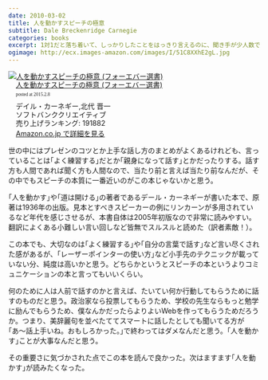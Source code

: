 ```yaml
---
date: 2010-03-02
title: 人を動かすスピーチの極意
subtitle: Dale Breckenridge Carnegie
categories: books
excerpt: 1対1だと落ち着いて、しっかりしたことをはっきり言えるのに、聞き手が少人数でも目の前に並ぶと、とたんに舌がもつれて恐怖に襲われる」という人は多いようです。会議で発言するのが怖いために出世の道を阻まれているビジネスマンもいます。しかし、きちんとした方法論と心構えを身につければ、その不安はだれでも克服できるのです。そう、必ず「だれでも」が。
ogimage: http://ecx.images-amazon.com/images/I/51C8XXhE2gL.jpg
---
```


<div class="azlink-box"><div class="azlink-image" style="float:left"><a href="http://www.amazon.co.jp/exec/obidos/ASIN/4797329270/warikiru-22/" name="azlinklink" target="_blank"><img src="http://ecx.images-amazon.com/images/I/51C8XXhE2gL._SL160_.jpg" alt="人を動かすスピーチの極意 (フォーエバー選書)" style="border:none" /></a></div><div class="azlink-info" style="float:left;margin-left:15px;line-height:120%"><div class="azlink-name" style="margin-bottom:10px;line-height:120%"><a href="http://www.amazon.co.jp/exec/obidos/ASIN/4797329270/warikiru-22/" name="azlinklink" target="_blank">人を動かすスピーチの極意 (フォーエバー選書)</a><div class="azlink-powered-date" style="font-size:7pt;margin-top:5px;font-family:verdana;line-height:120%">posted at 2015.2.8</div></div><div class="azlink-detail">デイル・カーネギー,北代 晋一<br />ソフトバンククリエイティブ<br />売り上げランキング: 191882<br /></div><div class="azlink-link" style="margin-top:5px"><a href="http://www.amazon.co.jp/exec/obidos/ASIN/4797329270/warikiru-22/" target="_blank">Amazon.co.jp で詳細を見る</a></div></div><div class="azlink-footer" style="clear:left"></div></div>

世の中にはプレゼンのコツとか上手な話し方のまとめがよくあるけれども、言っていることは｢よく練習する｣だとか｢親身になって話す｣とかだったりする。話す方も人間であれば聞く方も人間なので、当たり前と言えば当たり前なんだが、その中でもスピーチの本質に一番近いのがこの本じゃないかと思う。

｢人を動かす｣や｢道は開ける｣の著者であるデール・カーネギーが書いた本で、原著は1936年の出版。見本とすべきスピーカーの例にリンカーンが多用されているなど年代を感じさせるが、本書自体は2005年初版なので非常に読みやすい。翻訳によくある小難しい言い回しなど皆無でスルスルと読めた（訳者素敵！）。

この本でも、大切なのは｢よく練習する｣や｢自分の言葉で話す｣など言い尽くされた感があるが、｢レーザーポインターの使い方｣など小手先のテクニックが載っていない分、純度は高いかと思う。どちらかというとスピーチの本というよりコミュニケーションの本と言ってもいいくらい。

何のために人は人前で話すのかと言えば、たいてい何か行動してもらうために話すのものだと思う。政治家なら投票してもらうため、学校の先生ならもっと勉学に励んでもらうため、僕なんかだったらよりよいWebを作ってもらうためだろうか。つまり、美辞麗句を並べたててスマートに話したとしても聞いてる方が｢あ〜話上手いね。おもしろかった。｣で終わってはダメなんだと思う。｢人を動かす｣ことが大事なんだと思う。

その重要さに気づかされた点でこの本を読んで良かった。次はますます｢人を動かす｣が読みたくなった。

